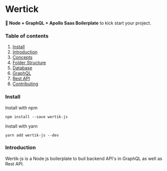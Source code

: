 # Wertick

**💪 Node + GraphQL + Apollo Saas Boilerplate** to kick start your project.

### Table of contents


1.  [Install](#install)
2.  [Introduction](#introduction)
3.  [Concepts](#concepts)
4.  [Folder Structure](#concepts)
5.  [Database](#database)
6.  [GraphQL](#graphql)
7.  [Rest API](#rest-api)
8.  [Contributing](#contributing)

### Install

Install with npm

    npm install --save wertik-js  

Install with yarn

    yarn add wertik-js --dev

### Introduction  

Wertik-js is a Node js boilerplate to buil backend API's in GraphQL as well as Rest API. 